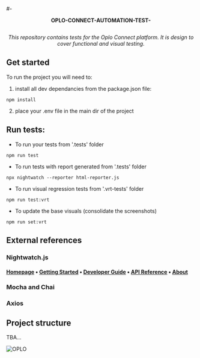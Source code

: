 #- <p align="center"><strong><b> OPLO-CONNECT-AUTOMATION-TEST-</b></strong></p>

<p align="center">
  <img src="https://i.giphy.com/media/gw3IWyGkC0rsazTi/giphy.webp" onerror="this.onerror=null;this.src='https://i.giphy.com/gw3IWyGkC0rsazTi.gif';" alt="">
</p>

<p align="center"><i>This repository contains tests for the Oplo Connect platform. It is design to cover functional and visual testing. </i></p>

## Get started

To run the project you will need to:

1. install all dev dependancies from the package.json file:
```
npm install
```

2. place your .env file in the main dir of the project

## Run tests:
* To run your tests from '.tests' folder
```
npm run test 
```

* To run tests with report generated from '.tests' folder
```
npx nightwatch --reporter html-reporter.js 
```

* To run visual regression tests from '.vrt-tests' folder
```
npm run test:vrt
```

* To update the base visuals (consolidate the screenshots)
```
npm run set:vrt
```

## External references 
### Nightwatch.js
#### [Homepage](https://nightwatchjs.org) &bullet; [Getting Started](https://nightwatchjs.org/gettingstarted) &bullet; [Developer Guide](https://nightwatchjs.org/guide) &bullet; [API Reference](https://nightwatchjs.org/api) &bullet; [About](https://nightwatchjs.org/about)

### Mocha and Chai

### Axios


## Project structure
TBA...

![OPLO](https://www.cognizantsoftvision.com/wp-content/uploads/2017/10/05233246/AAEAAQAAAAAAAA0-AAAAJGIwM2QxZTk3LTRmMTItNDU0Ny1hMTYzLWVmY2Q3NzhlYWU0Ng.png "OPLO" )




